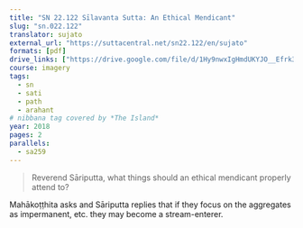 ```yaml
---
title: "SN 22.122 Sīlavanta Sutta: An Ethical Mendicant"
slug: "sn.022.122"
translator: sujato
external_url: "https://suttacentral.net/sn22.122/en/sujato"
formats: [pdf]
drive_links: ["https://drive.google.com/file/d/1Hy9nwxIgHmdUKYJO__Efrk3f9r5vCIXj"]
course: imagery
tags:
  - sn
  - sati
  - path
  - arahant
# nibbana tag covered by *The Island*
year: 2018
pages: 2
parallels:
  - sa259
---
```


> Reverend Sāriputta, what things should an ethical mendicant properly attend to?

Mahākoṭṭhita asks and Sāriputta replies that if they focus on the aggregates as impermanent, etc. they may become a stream-enterer.

